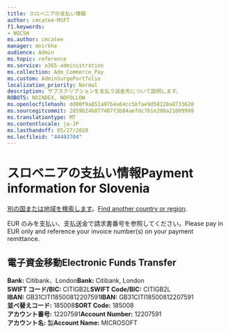 ```yaml
---
title: スロベニアの支払い情報
author: cmcatee-MSFT
f1.keywords:
- NOCSH
ms.author: cmcatee
manager: mnirkhe
audience: Admin
ms.topic: reference
ms.service: o365-administration
ms.collection: Adm_Commerce_Pay
ms.custom: AdminSurgePortfolio
localization_priority: Normal
description: サブスクリプションを支払う送金先について説明します。
ROBOTS: NOINDEX, NOFOLLOW
ms.openlocfilehash: dd00f9a851a97b4a64cc5bfae9d58128a8733620
ms.sourcegitcommit: 2d59b24b877487f3b84aefdc7b1e200a21009999
ms.translationtype: MT
ms.contentlocale: ja-JP
ms.lasthandoff: 05/27/2020
ms.locfileid: "44403704"
---
```

# <a name="payment-information-for-slovenia"></a><span data-ttu-id="73463-103">スロベニアの支払い情報</span><span class="sxs-lookup"><span data-stu-id="73463-103">Payment information for Slovenia</span></span>

<span data-ttu-id="73463-104">[別の国または地域を検索します](../billing-and-payments/pay-for-your-subscription.md)。</span><span class="sxs-lookup"><span data-stu-id="73463-104">[Find another country or region](../billing-and-payments/pay-for-your-subscription.md).</span></span>

<span data-ttu-id="73463-105">EUR のみを支払い、支払送金で請求書番号を参照してください。</span><span class="sxs-lookup"><span data-stu-id="73463-105">Please pay in EUR only and reference your invoice number(s) on your payment remittance.</span></span>

## <a name="electronic-funds-transfer"></a><span data-ttu-id="73463-106">電子資金移動</span><span class="sxs-lookup"><span data-stu-id="73463-106">Electronic Funds Transfer</span></span>

<span data-ttu-id="73463-107">**Bank:** Citibank、London</span><span class="sxs-lookup"><span data-stu-id="73463-107">**Bank:** Citibank, London</span></span>  
<span data-ttu-id="73463-108">**SWIFT コード/BIC:** CITIGB2L</span><span class="sxs-lookup"><span data-stu-id="73463-108">**SWIFT Code/BIC:** CITIGB2L</span></span>  
<span data-ttu-id="73463-109">**IBAN:** GB31CITI18500812207591</span><span class="sxs-lookup"><span data-stu-id="73463-109">**IBAN:** GB31CITI18500812207591</span></span>  
<span data-ttu-id="73463-110">**並べ替えコード:** 185008</span><span class="sxs-lookup"><span data-stu-id="73463-110">**SORT Code:** 185008</span></span>  
<span data-ttu-id="73463-111">**アカウント番号:** 12207591</span><span class="sxs-lookup"><span data-stu-id="73463-111">**Account Number:** 12207591</span></span>  
<span data-ttu-id="73463-112">**アカウント名:** 製</span><span class="sxs-lookup"><span data-stu-id="73463-112">**Account Name:** MICROSOFT</span></span>